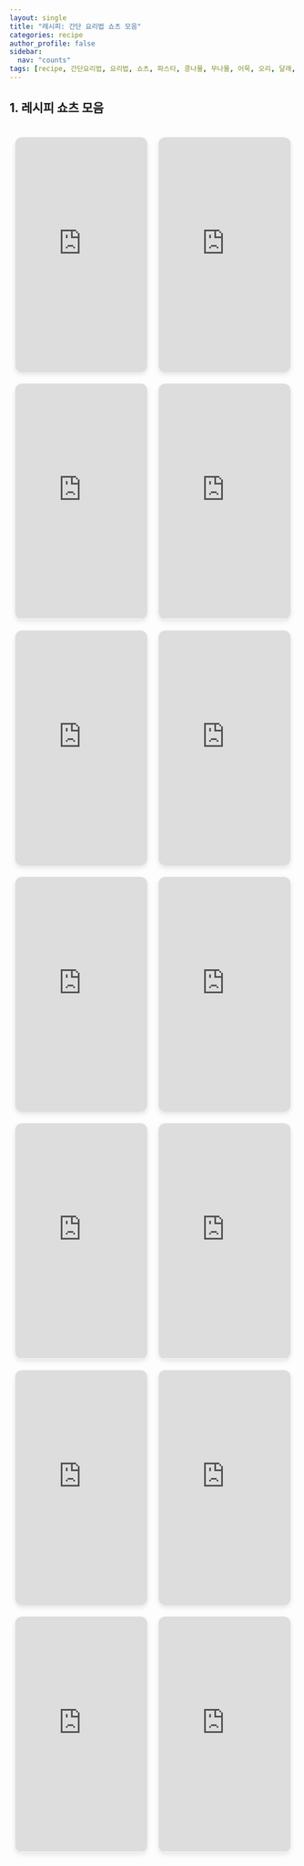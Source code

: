 ```yaml
---
layout: single
title: "레시피: 간단 요리법 쇼츠 모음"
categories: recipe
author_profile: false
sidebar:
  nav: "counts"
tags: [recipe, 간단요리법, 요리법, 쇼츠, 파스타, 콩나물, 무나물, 어묵, 오리, 달래, 계란]
---
```


## 1. 레시피 쇼츠 모음

<style>
  .shorts-container {
    display: flex;
    flex-wrap: wrap;
    justify-content: center;
    gap: 20px;
    width: 100%;
    padding: 20px 0;
  }
  
  .shorts-item {
    position: relative;
    width: calc(33.333% - 20px); /* PC에서 3개씩 (간격 고려) */
    max-width: 320px; /* 최대 너비 제한 */
  }
  
  .video-wrapper {
    position: relative;
    padding-bottom: 177.77%; /* 9:16 비율 유지 */
    height: 0;
    overflow: hidden;
    border-radius: 12px;
    box-shadow: 0 4px 8px rgba(0, 0, 0, 0.1);
  }
  
  .video-wrapper iframe {
    position: absolute;
    top: 0;
    left: 0;
    width: 100%;
    height: 100%;
    border: none;
  }
  
  /* 태블릿 화면에서 2개씩 배치 */
  @media (max-width: 992px) {
    .shorts-item {
      width: calc(50% - 20px); /* 태블릿에서 2개씩 */
    }
  }
  
  /* 모바일 화면에서 2개씩 배치 */
  @media (max-width: 768px) {
    .shorts-item {
      width: calc(50% - 15px); /* 모바일에서 2개씩 (간격 줄임) */
    }
    .shorts-container {
      gap: 15px;
    }
  }
  
  /* 작은 모바일 화면에서 간격 더 줄임 */
  @media (max-width: 480px) {
    .shorts-item {
      width: calc(50% - 10px);
    }
    .shorts-container {
      gap: 10px;
      padding: 10px 0;
    }
  }
</style>

<div class="shorts-container">
  <!-- 첫 번째 쇼츠 -->
  <div class="shorts-item">
    <div class="video-wrapper">
      <iframe 
        src="https://www.youtube.com/embed/rFAnlXueVRs?playsinline=1" 
        title="레시피 쇼츠 1" 
        allow="accelerometer; clipboard-write; encrypted-media; gyroscope; picture-in-picture; web-share; fullscreen" 
        referrerpolicy="strict-origin-when-cross-origin" 
        allowfullscreen>
      </iframe>
    </div>
  </div>
  
  <!-- 두 번째 쇼츠 -->
  <div class="shorts-item">
    <div class="video-wrapper">
      <iframe 
        src="https://www.youtube.com/embed/kfs1JYtT15c?playsinline=1" 
        title="레시피 쇼츠 2" 
        allow="accelerometer; clipboard-write; encrypted-media; gyroscope; picture-in-picture; web-share; fullscreen" 
        referrerpolicy="strict-origin-when-cross-origin" 
        allowfullscreen>
      </iframe>
    </div>
  </div>
  
  <!-- 세 번째 쇼츠 -->
  <div class="shorts-item">
    <div class="video-wrapper">
      <iframe 
        src="https://www.youtube.com/embed/Jz6cI51cuEM?playsinline=1" 
        title="레시피 쇼츠 3" 
        allow="accelerometer; clipboard-write; encrypted-media; gyroscope; picture-in-picture; web-share; fullscreen" 
        referrerpolicy="strict-origin-when-cross-origin" 
        allowfullscreen>
      </iframe>
    </div>
  </div>
  
  <!-- 추가 쇼츠는 필요에 따라 아래와 같이 더 추가할 수 있습니다 -->
  <!-- <div class="shorts-item">...</div> -->
  <div class="shorts-item">
    <div class="video-wrapper">
      <iframe 
        src="https://www.youtube.com/embed/eOa4luF4UVQ?playsinline=1" 
        title="레시피 쇼츠 3" 
        allow="accelerometer; clipboard-write; encrypted-media; gyroscope; picture-in-picture; web-share; fullscreen" 
        referrerpolicy="strict-origin-when-cross-origin" 
        allowfullscreen>
      </iframe>
    </div>
  </div>

  <div class="shorts-item">
    <div class="video-wrapper">
      <iframe 
        src="https://www.youtube.com/embed/wRfL7OFb_BE?playsinline=1" 
        title="레시피 쇼츠 3" 
        allow="accelerometer; clipboard-write; encrypted-media; gyroscope; picture-in-picture; web-share; fullscreen" 
        referrerpolicy="strict-origin-when-cross-origin" 
        allowfullscreen>
      </iframe>
    </div>
  </div>

  <div class="shorts-item">
    <div class="video-wrapper">
      <iframe 
        src="https://www.youtube.com/embed/wyPm621Q0TE?playsinline=1" 
        title="레시피 쇼츠 3" 
        allow="accelerometer; clipboard-write; encrypted-media; gyroscope; picture-in-picture; web-share; fullscreen" 
        referrerpolicy="strict-origin-when-cross-origin" 
        allowfullscreen>
      </iframe>
    </div>
  </div>

  <div class="shorts-item">
    <div class="video-wrapper">
      <iframe 
        src="https://www.youtube.com/embed/AfxOvkJYCwM?playsinline=1" 
        title="레시피 쇼츠 3" 
        allow="accelerometer; clipboard-write; encrypted-media; gyroscope; picture-in-picture; web-share; fullscreen" 
        referrerpolicy="strict-origin-when-cross-origin" 
        allowfullscreen>
      </iframe>
    </div>
  </div>

  <div class="shorts-item">
    <div class="video-wrapper">
      <iframe 
        src="https://www.youtube.com/embed/haDagaQRVBg?playsinline=1" 
        title="레시피 쇼츠 3" 
        allow="accelerometer; clipboard-write; encrypted-media; gyroscope; picture-in-picture; web-share; fullscreen" 
        referrerpolicy="strict-origin-when-cross-origin" 
        allowfullscreen>
      </iframe>
    </div>
  </div>

  <div class="shorts-item">
    <div class="video-wrapper">
      <iframe 
        src="https://www.youtube.com/embed/1K8DUGDdNII?playsinline=1" 
        title="레시피 쇼츠 3" 
        allow="accelerometer; clipboard-write; encrypted-media; gyroscope; picture-in-picture; web-share; fullscreen" 
        referrerpolicy="strict-origin-when-cross-origin" 
        allowfullscreen>
      </iframe>
    </div>
  </div>

  <div class="shorts-item">
    <div class="video-wrapper">
      <iframe 
        src="https://www.youtube.com/embed/spgR-DquEHQ?playsinline=1" 
        title="레시피 쇼츠 3" 
        allow="accelerometer; clipboard-write; encrypted-media; gyroscope; picture-in-picture; web-share; fullscreen" 
        referrerpolicy="strict-origin-when-cross-origin" 
        allowfullscreen>
      </iframe>
    </div>
  </div>

  <div class="shorts-item">
    <div class="video-wrapper">
      <iframe 
        src="https://www.youtube.com/embed/tRpLyNjoK7w?playsinline=1" 
        title="레시피 쇼츠 3" 
        allow="accelerometer; clipboard-write; encrypted-media; gyroscope; picture-in-picture; web-share; fullscreen" 
        referrerpolicy="strict-origin-when-cross-origin" 
        allowfullscreen>
      </iframe>
    </div>
  </div>

  <div class="shorts-item">
    <div class="video-wrapper">
      <iframe 
        src="https://www.youtube.com/embed/YYwPemSbZO0?playsinline=1" 
        title="레시피 쇼츠 3" 
        allow="accelerometer; clipboard-write; encrypted-media; gyroscope; picture-in-picture; web-share; fullscreen" 
        referrerpolicy="strict-origin-when-cross-origin" 
        allowfullscreen>
      </iframe>
    </div>
  </div>

  <div class="shorts-item">
    <div class="video-wrapper">
      <iframe 
        src="https://www.youtube.com/embed/XQ1oQcX6wdU?playsinline=1" 
        title="레시피 쇼츠 3" 
        allow="accelerometer; clipboard-write; encrypted-media; gyroscope; picture-in-picture; web-share; fullscreen" 
        referrerpolicy="strict-origin-when-cross-origin" 
        allowfullscreen>
      </iframe>
    </div>
  </div>

  <div class="shorts-item">
    <div class="video-wrapper">
      <iframe 
        src="https://www.youtube.com/embed/fpzG_qSQJ9k?playsinline=1" 
        title="레시피 쇼츠 3" 
        allow="accelerometer; clipboard-write; encrypted-media; gyroscope; picture-in-picture; web-share; fullscreen" 
        referrerpolicy="strict-origin-when-cross-origin" 
        allowfullscreen>
      </iframe>
    </div>
  </div>





</div>